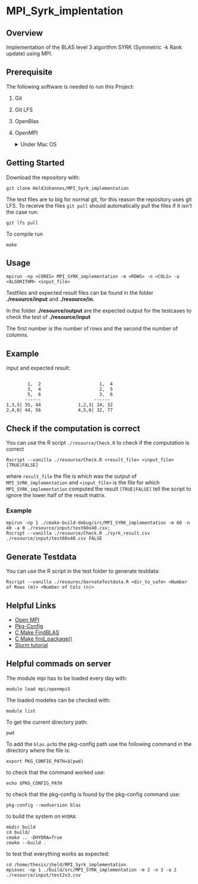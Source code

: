 # MPI_Syrk_implentation

## Overview

Implementation of the BLAS level 3 algorithm SYRK (Symmetric -k Rank update) using MPI.

## Prerequisite

The following software is needed to run this Project:

1. Git
2. Git LFS
3. OpenBlas
4. OpenMPI

   <details>
        <summary>Under Mac OS</summary>

    - ### Using `brew`
        - Install

          to install OpenMPI with brew  you can use the following command
          `brew install open-mpi`
    - Commands
        - mpicc
        - mpirun

   </details>

## Getting Started

Download the repository with:

```
git clone HeldJohannes/MPI_Syrk_implementation
```

The test files are to big for normal git, for this reason the repository uses git LFS.
To receive the files `git pull` should automatically pull the files if it isn't the case run:

```
git lfs pull
```

To compile run

```
make
```

## Usage

```
mpirun -np <CORES> MPI_SYRK_implementation -m <ROWS> -n <COLS> -a <ALGORITHM> <input_file>
```

Testfiles and expected result files can be found in the folder **./resource/input** and **./resource/in**.

In the folder **./resource/output** are the expected output for the testcases to check the test of **./resource/input**

The first number is the number of rows and the second the number of columns.

## Example

input and expected result:

```
       
        1,  2                      1,  4
        3,  4                      2,  5
        5,  6                      3,  6
       ------                    ------
1,3,5| 35, 44              1,2,3| 14, 32
2,4,6| 44, 56              4,5,6| 32, 77
```
## Check if the computation is correct 

You can use the R script `./resource/Check.R` to check if the computation is correct

```
Rscript --vanilla ./resource/Check.R <result_file> <input_file> [TRUE|FALSE]
```

where `result_file` the file is which was the output of `MPI_SYRK_implementation`
and `<input_file>` is the file for which `MPI_SYRK_implementation` computed the result
`[TRUE|FALSE]` tell the script to ignore the lower half of the result matrix.

### Example

```
mpirun -np 1 ./cmake-build-debug/src/MPI_SYRK_implementation -m 60 -n 40 -a 0 ./resource/input/test60x40.csv;
Rscript --vanilla ./resource/Check.R ./syrk_result.csv ./resource/input/test60x40.csv FALSE
```

## Generate Testdata

You can use the R script in the test folder to generate testdata:

```
Rscript --vanilla ./resourec/GernateTestdata.R <dir_to_safe> <Number of Rows (m)> <Number of Cols (n)>
```

## Helpful Links

- [Open MPI](https://www.jetbrains.com/help/clion/openmpi.html)
- [Pkg-Config](https://people.freedesktop.org/~dbn/pkg-config-guide.html)
- [C Make FindBLAS](https://cmake.org/cmake/help/v3.18/module/FindBLAS.html)
- [C Make find_package()](https://cmake.org/cmake/help/v3.18/command/find_package.html#search-modes)
- [Slurm tutorial](https://www.uibk.ac.at/zid/systeme/hpc-systeme/common/tutorials/slurm-tutorial.html#HDR2_1_1)


## Helpful commads on server

The module mpi has to be loaded every day with:
```
module load mpi/openmpiS
```
The loaded modeles can be checked with:
```
module list
```
To get the current directory path:
```
pwd
```
To add the `blas.pc`to the pkg-config path use the following command in the directory where the file is:
```
export PKG_CONFIG_PATH=$(pwd)
```
to check that the command worked use:
```
echo $PKG_CONFIG_PATH
```
to check that the pkg-config is found by the pkg-config command use:
```
pkg-config --modversion blas
```
to build the system on `HYDRA`:
```
mkdir build
cd build/
cmake .. -DHYDRA=True
cmake --build .
```

to test that everything works as expected:
```
cd /home/thesis/jheld/MPI_Syrk_implementation
mpiexec -np 1 ./build/src/MPI_SYRK_implementation -m 2 -n 3 -a 2 ./resource/input/test2x3.csv
```